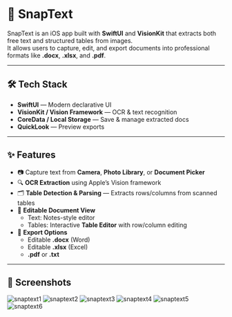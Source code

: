 # 📄 SnapText

SnapText is an iOS app built with **SwiftUI** and **VisionKit** that extracts both free text and structured tables from images.  
It allows users to capture, edit, and export documents into professional formats like **.docx**, **.xlsx**, and **.pdf**.

---

## 🛠️ Tech Stack

- **SwiftUI** — Modern declarative UI  
- **VisionKit / Vision Framework** — OCR & text recognition  
- **CoreData / Local Storage** — Save & manage extracted docs  
- **QuickLook** — Preview exports  

---

## ✨ Features

- 📷 Capture text from **Camera**, **Photo Library**, or **Document Picker**  
- 🔍 **OCR Extraction** using Apple’s Vision framework  
- 🗂️ **Table Detection & Parsing** — Extracts rows/columns from scanned tables  
- 📝 **Editable Document View**  
  - Text: Notes-style editor  
  - Tables: Interactive **Table Editor** with row/column editing  
- 💾 **Export Options**  
  - Editable **.docx** (Word)  
  - Editable **.xlsx** (Excel)  
  - **.pdf** or **.txt**  

---

## 📸 Screenshots

![snaptext1](https://github.com/user-attachments/assets/2f5cc3d4-0f06-42ec-a862-e3cef67300c4)
![snaptext2](https://github.com/user-attachments/assets/86e462ab-c402-4495-9025-af37a904a211)
![snaptext3](https://github.com/user-attachments/assets/0dbaf91c-4be6-48b9-adc4-d792a89afe5e)
![snaptext4](https://github.com/user-attachments/assets/e2352960-5b15-4b51-a734-8668f5ddccd8)
![snaptext5](https://github.com/user-attachments/assets/01977fd3-585e-41da-b398-8b37d4d7b597)
![snaptext6](https://github.com/user-attachments/assets/3629e107-8a88-4649-8fd6-e89941cdfa26)
